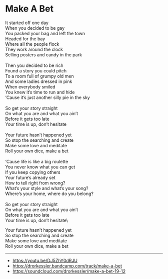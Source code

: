 # Make A Bet

It started off one day\
When you decided to be gay\
You packed your bag and left the town\
Headed for the bay\
Where all the people flock\
They work around the clock\
Selling posters and candy in the park\
\
Then you decided to be rich\
Found a story you could pitch\
To a room full of grumpy old men\
And some ladies dressed in pink\
When everybody smiled\
You knew it’s time to run and hide\
‘Cause it’s just another silly pie in the sky\
\
So get your story straight\
On what you are and what you ain’t\
Before it gets too late\
Your time is up, don’t hesitate\
\
Your future hasn’t happened yet\
So stop the searching and create\
Make some love and meditate\
Roll your own dice, make a bet\
\
‘Cause life is like a big roulette\
You never know what you can get\
If you keep copying others\
Your future’s already set\
How to tell right from wrong?\
What’s your style and what’s your song?\
Where’s your home, where do you belong?\
\
So get your story straight\
On what you are and what you ain’t\
Before it gets too late\
Your time is up, don’t hesitate\

Your future hasn’t happened yet\
So stop the searching and create\
Make some love and meditate\
Roll your own dice, make a bet

---
- https://youtu.be/DJ5ZhY0dRJU
- https://drorkessler.bandcamp.com/track/make-a-bet
- https://soundcloud.com/drorkessler/make-a-bet-19-12

